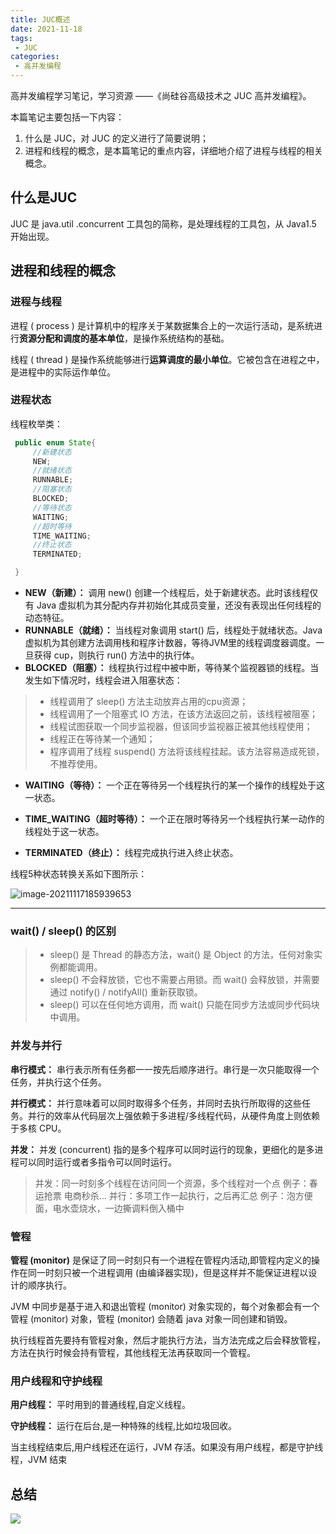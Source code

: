 ```yaml
---
title: JUC概述
date: 2021-11-18
tags:
 - JUC
categories:
 - 高并发编程
---
```


高并发编程学习笔记，学习资源 ——《尚硅谷高级技术之 JUC 高并发编程》。

本篇笔记主要包括一下内容：

1. 什么是 JUC，对 JUC 的定义进行了简要说明；
2. 进程和线程的概念，是本篇笔记的重点内容，详细地介绍了进程与线程的相关概念。 



## 什么是JUC

JUC 是 java.util .concurrent 工具包的简称，是处理线程的工具包，从 Java1.5 开始出现。



## 进程和线程的概念

### 进程与线程

进程 ( process ) 是计算机中的程序关于某数据集合上的一次运行活动，是系统进行**资源分配和调度的基本单位**，是操作系统结构的基础。

线程 ( thread ) 是操作系统能够进行**运算调度的最小单位**。它被包含在进程之中，是进程中的实际运作单位。



### 进程状态

线程枚举类：

```java
 public enum State{
     //新建状态
     NEW;
     //就绪状态
     RUNNABLE;
     //阻塞状态
     BLOCKED;
     //等待状态
     WAITING;
     //超时等待
     TIME_WAITING;
     //终止状态
     TERMINATED;

 }
```

- **NEW（新建）：** 调用 new() 创建一个线程后，处于新建状态。此时该线程仅有 Java 虚拟机为其分配内存并初始化其成员变量，还没有表现出任何线程的动态特征。
- **RUNNABLE（就绪）：** 当线程对象调用 start() 后，线程处于就绪状态。Java 虚拟机为其创建方法调用栈和程序计数器，等待JVM里的线程调度器调度。一旦获得 cup，则执行 run() 方法中的执行体。
- **BLOCKED（阻塞）：** 线程执行过程中被中断，等待某个监视器锁的线程。当发生如下情况时，线程会进入阻塞状态：

>- 线程调用了 sleep() 方法主动放弃占用的cpu资源；
>- 线程调用了一个阻塞式 IO 方法，在该方法返回之前，该线程被阻塞；
>- 线程试图获取一个同步监视器，但该同步监视器正被其他线程使用；
>- 线程正在等待某一个通知；
>- 程序调用了线程 suspend() 方法将该线程挂起。该方法容易造成死锁，不推荐使用。

- **WAITING（等待）：** 一个正在等待另一个线程执行的某一个操作的线程处于这一状态。

- **TIME_WAITING（超时等待）：** 一个正在限时等待另一个线程执行某一动作的线程处于这一状态。
- **TERMINATED（终止）：** 线程完成执行进入终止状态。

 线程5种状态转换关系如下图所示：

![image-20211117185939653](http://image.xiaobailx.top/images/20211117185939.png)

---



### wait() / sleep() 的区别

> - sleep() 是 Thread 的静态方法，wait() 是 Object 的方法，任何对象实例都能调用。
> - sleep() 不会释放锁，它也不需要占用锁。而 wait() 会释放锁，并需要通过 notify() / notifyAll() 重新获取锁。
> - sleep() 可以在任何地方调用，而 wait() 只能在同步方法或同步代码块中调用。 



### 并发与并行

**串行模式：** 串行表示所有任务都一一按先后顺序进行。串行是一次只能取得一个任务，并执行这个任务。

**并行模式：** 并行意味着可以同时取得多个任务，并同时去执行所取得的这些任务。并行的效率从代码层次上强依赖于多进程/多线程代码，从硬件角度上则依赖于多核 CPU。

**并发：** 并发 (concurrent) 指的是多个程序可以同时运行的现象，更细化的是多进程可以同时运行或者多指令可以同时运行。

> 并发：同一时刻多个线程在访问同一个资源，多个线程对一个点
> 			例子：春运抢票 电商秒杀...
> 并行：多项工作一起执行，之后再汇总
> 			例子：泡方便面，电水壶烧水，一边撕调料倒入桶中



### 管程

**管程 (monitor)** 是保证了同一时刻只有一个进程在管程内活动,即管程内定义的操作在同一时刻只被一个进程调用 (由编译器实现)，但是这样并不能保证进程以设计的顺序执行。

JVM 中同步是基于进入和退出管程 (monitor) 对象实现的，每个对象都会有一个管程 (monitor) 对象，管程 (monitor) 会随着 java 对象一同创建和销毁。

执行线程首先要持有管程对象，然后才能执行方法，当方法完成之后会释放管程，方法在执行时候会持有管程，其他线程无法再获取同一个管程。



### 用户线程和守护线程

**用户线程：** 平时用到的普通线程,自定义线程。

**守护线程：** 运行在后台,是一种特殊的线程,比如垃圾回收。

当主线程结束后,用户线程还在运行，JVM 存活。如果没有用户线程，都是守护线程，JVM 结束



## 总结

![](http://image.xiaobailx.top/images/20211118170632.png)